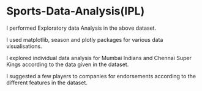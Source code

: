# Sports-Data-Analysis(IPL)

I performed Exploratory data Analysis in the above dataset. 

I used matplotlib, season and plotly packages for various data visualisations.

I explored individual data analysis for Mumbai Indians and Chennai Super Kings according to the data given in the dataset.

I suggested a few players to companies for endorsements according to the different features in the dataset.
